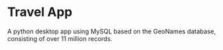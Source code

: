 # Travel App
A python desktop app using MySQL based on the GeoNames database, consisting of over 11 million records.
